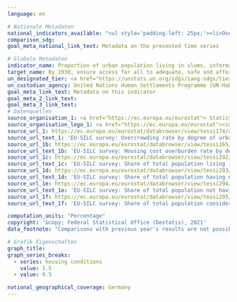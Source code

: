 ```yaml
---
language: en    

# Nationale Metadaten    
national_indicators_available: "<ul style='padding-left: 25px;'><li>Overcrowding rate</li> <li> Housing cost overburden rate</li> <li> Population living in a dwelling with a leaking roof, damp walls, floors or foundation, or rot in window frames of floor</li> <li> Population having neither a bath, nor a shower in their dwelling</li> <li> Population not having indoor flushing toilet for the sole use of their household</li> <li> Population considering their dwelling as too dark</li></ul>"    
comparison_sdg:     
goal_meta_national_link_text: Metadata on the presented time series    

# Globale Metadaten    
indicator_name: Proportion of urban population living in slums, informal settlements or inadequate housing    
target_name: By 2030, ensure access for all to adequate, safe and affordable housing and basic services and upgrade slums    
un_designated_tier: <a href="https://unstats.un.org/sdgs/iaeg-sdgs/tier-classification/" title="Click here for more information on the UN tier classification."  target="_blank">Tier I</a>    
un_custodian_agency: United Nations Human Settlements Programme (UN-Habitat)    
goal_meta_link_text: Metadata on this indicator    
goal_meta_2_link_text:     
goal_meta_3_link_text:         
# Datenquellen
source_organisation_1: <a href="https://ec.europa.eu/eurostat"> Statistical office of the European Union (Eurostat) </a>
source_organisation_logo_1: <a href="https://ec.europa.eu/eurostat"><img src="https://g205sdgs.github.io/sdg-indicators/public/OrgImgEn/eurostat.png" alt="Logo eurostat" style="height:60px; width:148px"/></a>
source_url_1: https://ec.europa.eu/eurostat/databrowser/view/tessi174/default/table
source_url_text_1: 'EU-SILC survey: Overcrowding rate by degree of urbanisation - Eurostat table [TESSI174]'
source_url_1b: https://ec.europa.eu/eurostat/databrowser/view/tessi165/default/table
source_url_text_1b: 'EU-SILC survey: Housing cost overburden rate by degree of urbanisation - Eurostat table [TESSI165]'
source_url_1c: https://ec.europa.eu/eurostat/databrowser/view/tessi292/default/table
source_url_text_1c: 'EU-SILC survey: Share of total population living in a dwelling with a leaking roof, damp walls, floors or foundation, or rot in window frames of floor - Eurostat table [TESSI292]'
source_url_1d: https://ec.europa.eu/eurostat/databrowser/view/tessi293/default/table
source_url_text_1d: 'EU-SILC survey: Share of total population having neither a bath, nor a shower in their dwelling - Eurostat table [TESSI293]'
source_url_1e: https://ec.europa.eu/eurostat/databrowser/view/tessi294/default/table?
source_url_text_1e: 'EU-SILC survey: Share of total population not having indoor flushing toilet for the sole use of their household - Eurostat table [TESSI294]'
source_url_1f: https://ec.europa.eu/eurostat/databrowser/view/tessi295/default/table
source_url_text_1f: 'EU-SILC survey: Share of total population considering their dwelling as too dark - Eurostat table [TESSI295]'

computation_units: "Percentage"    
copyright: '&copy; Federal Statistical Office (Destatis), 2021'    
data_footnote: "Comparisons with previous year's results are not possible for methodological reasons, as the EU-SILC survey 2020 was newly integrated into the microcensus."    

# Grafik Eigenschaften    
graph_title:
graph_series_breaks:
  - series: housing conditions
    value: 1.5
  - value: 9.5    

national_geographical_coverage: Germany    
---
```


<span></span>
